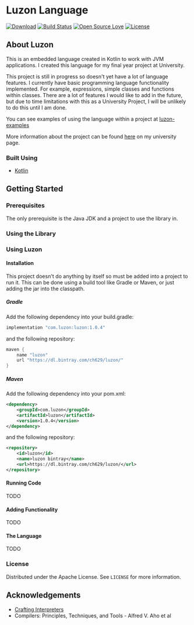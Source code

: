 # Luzon Language

[![Download](https://api.bintray.com/packages/ch629/luzon/luzon/images/download.svg)][bintray-url]
[![Build Status](https://travis-ci.org/ch629/luzon.svg?branch=master)][travis-url]
[![Open Source Love](https://badges.frapsoft.com/os/v2/open-source.png?v=103)][opensource-url]
[![License](https://img.shields.io/badge/License-Apache%202.0-blue.svg)][license-url]

## About Luzon
This is an embedded language created in Kotlin to work with JVM applications.
I created this language for my final year project at University.

This project is still in progress so doesn't yet have a lot of language features.
I currently have basic programming language functionality implemented. For example, expressions, simple classes and functions within classes.
There are a lot of features I would like to add in the future, but due to time limitations with this as a University Project, I will be unlikely to do this until I am done.

You can see examples of using the language within a project at [luzon-examples](https://www.github.com/ch629/luzon-examples)

More information about the project can be found [here](https://folio.brighton.ac.uk/user/ch629/luzon) on my university page.

### Built Using
* [Kotlin](https://kotlinlang.org/)

## Getting Started
### Prerequisites
The only prerequisite is the Java JDK and a project to use the library in.

### Using the Library


### Using Luzon
#### Installation
This project doesn't do anything by itself so must be added into a project to run it.
This can be done using a build tool like Gradle or Maven, or just adding the jar
into the classpath.

##### Gradle
Add the following dependency into your build.gradle:
```groovy
implementation "com.luzon:luzon:1.0.4"
```

and the following repository:
```groovy
maven {
    name "luzon"
    url "https://dl.bintray.com/ch629/luzon/"
}
```

##### Maven
Add the following dependency into your pom.xml:
```xml
<dependency>
    <groupId>com.luzon</groupId>
    <artifactId>luzon</artifactId>
    <version>1.0.4</version>
</dependency>
```

and the following repository:
```xml
<repository>
    <id>luzon</id>
    <name>luzon bintray</name>
    <url>https://dl.bintray.com/ch629/luzon/</url>
</repository>
```

#### Running Code
TODO

#### Adding Functionality
TODO

#### The Language
TODO

### License
Distributed under the Apache License. See `LICENSE` for more information.

## Acknowledgements
* [Crafting Interpreters](https://craftinginterpreters.com/)
* Compilers: Principles, Techniques, and Tools - Alfred V. Aho et al

[bintray-url]: https://bintray.com/ch629/luzon/luzon/_latestVersion
[travis-url]: https://travis-ci.org/ch629/luzon
[opensource-url]: https://github.com/ellerbrock/open-source-badges/
[license-url]: https://opensource.org/licenses/Apache-2.0
